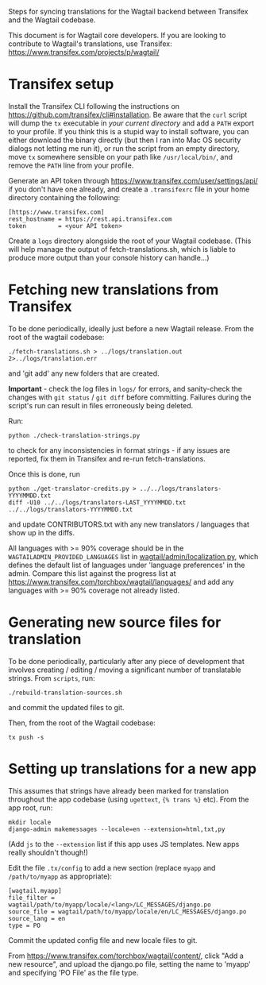 Steps for syncing translations for the Wagtail backend between Transifex and the Wagtail codebase.

This document is for Wagtail core developers. If you are looking to contribute to Wagtail's translations, use Transifex: https://www.transifex.com/projects/p/wagtail/

# Transifex setup

Install the Transifex CLI following the instructions on https://github.com/transifex/cli#installation. Be aware that the `curl` script will dump the `tx` executable in _your current directory_ and add a `PATH` export to your profile. If you think this is a stupid way to install software, you can either download the binary directly (but then I ran into Mac OS security dialogs not letting me run it), or run the script from an empty directory, move `tx` somewhere sensible on your path like `/usr/local/bin/`, and remove the `PATH` line from your profile.

Generate an API token through https://www.transifex.com/user/settings/api/ if you don't have one already, and create a `.transifexrc` file in your home directory containing the following:

    [https://www.transifex.com]
    rest_hostname = https://rest.api.transifex.com
    token         = <your API token>

Create a `logs` directory alongside the root of your Wagtail codebase. (This will help manage the output of fetch-translations.sh, which is liable to produce more output than your console history can handle...)

# Fetching new translations from Transifex

To be done periodically, ideally just before a new Wagtail release. From the root of the wagtail codebase:

    ./fetch-translations.sh > ../logs/translation.out 2>../logs/translation.err

and 'git add' any new folders that are created.

**Important** - check the log files in `logs/` for errors, and sanity-check the changes with `git status` / `git diff` before committing. Failures during the script's run can result in files erroneously being deleted.

Run:

    python ./check-translation-strings.py

to check for any inconsistencies in format strings - if any issues are reported, fix them in Transifex and re-run fetch-translations.

Once this is done, run

    python ./get-translator-credits.py > ../../logs/translators-YYYYMMDD.txt
    diff -U10 ../../logs/translators-LAST_YYYYMMDD.txt ../../logs/translators-YYYYMMDD.txt

and update CONTRIBUTORS.txt with any new translators / languages that show up in the diffs.

All languages with >= 90% coverage should be in the `WAGTAILADMIN_PROVIDED_LANGUAGES` list in [wagtail/admin/localization.py](https://github.com/wagtail/wagtail/blob/master/wagtail/admin/localization.py), which defines the default list of languages under 'language preferences' in the admin. Compare this list against the progress list at https://www.transifex.com/torchbox/wagtail/languages/ and add any languages with >= 90% coverage not already listed.

# Generating new source files for translation

To be done periodically, particularly after any piece of development that involves creating / editing / moving a significant number of translatable strings. From `scripts`, run:

    ./rebuild-translation-sources.sh

and commit the updated files to git.

Then, from the root of the Wagtail codebase:

    tx push -s

# Setting up translations for a new app

This assumes that strings have already been marked for translation throughout the app codebase (using `ugettext`, `{% trans %}` etc). From the app root, run:

    mkdir locale
    django-admin makemessages --locale=en --extension=html,txt,py

(Add `js` to the `--extension` list if this app uses JS templates. New apps really shouldn't though!)

Edit the file `.tx/config` to add a new section (replace `myapp` and `/path/to/myapp` as appropriate):

    [wagtail.myapp]
    file_filter = wagtail/path/to/myapp/locale/<lang>/LC_MESSAGES/django.po
    source_file = wagtail/path/to/myapp/locale/en/LC_MESSAGES/django.po
    source_lang = en
    type = PO

Commit the updated config file and new locale files to git.

From https://www.transifex.com/torchbox/wagtail/content/, click "Add a new resource", and upload the django.po file, setting the name to 'myapp' and specifying 'PO File' as the file type.